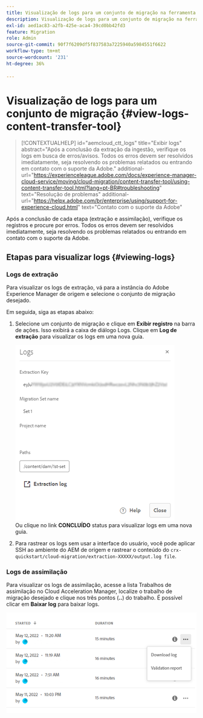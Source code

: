 ```yaml
---
title: Visualização de logs para um conjunto de migração na ferramenta Transferência de conteúdo
description: Visualização de logs para um conjunto de migração na ferramenta Transferência de conteúdo
exl-id: aed1ac83-a2fb-425e-aca4-39cd0bb42fd3
feature: Migration
role: Admin
source-git-commit: 90f7f6209df5f837583a7225940a5984551f6622
workflow-type: tm+mt
source-wordcount: '231'
ht-degree: 36%

---
```


# Visualização de logs para um conjunto de migração {#view-logs-content-transfer-tool}


>[!CONTEXTUALHELP]
>id="aemcloud_ctt_logs"
>title="Exibir logs"
>abstract="Após a conclusão da extração da ingestão, verifique os logs em busca de erros/avisos. Todos os erros devem ser resolvidos imediatamente, seja resolvendo os problemas relatados ou entrando em contato com o suporte da Adobe."
>additional-url="https://experienceleague.adobe.com/docs/experience-manager-cloud-service/moving/cloud-migration/content-transfer-tool/using-content-transfer-tool.html?lang=pt-BR#troubleshooting" text="Resolução de problemas"
>additional-url="https://helpx.adobe.com/br/enterprise/using/support-for-experience-cloud.html" text="Contato com o suporte da Adobe"

Após a conclusão de cada etapa (extração e assimilação), verifique os registros e procure por erros.  Todos os erros devem ser resolvidos imediatamente, seja resolvendo os problemas relatados ou entrando em contato com o suporte da Adobe.

## Etapas para visualizar logs {#viewing-logs}

### Logs de extração

Para visualizar os logs de extração, vá para a instância do Adobe Experience Manager de origem e selecione o conjunto de migração desejado.

Em seguida, siga as etapas abaixo:

1. Selecione um conjunto de migração e clique em **Exibir registro** na barra de ações. Isso exibirá a caixa de diálogo Logs. Clique em **Log de extração** para visualizar os logs em uma nova guia.

   ![imagem](/help/journey-migration/content-transfer-tool/assets-ctt/cttcam25.png) \
   Ou clique no link **CONCLUÍDO** status para visualizar logs em uma nova guia.

1. Para rastrear os logs sem usar a interface do usuário, você pode aplicar SSH ao ambiente do AEM de origem e rastrear o conteúdo do `crx-quickstart/cloud-migration/extraction-XXXXX/output.log file`.

### Logs de assimilação

Para visualizar os logs de assimilação, acesse a lista Trabalhos de assimilação no Cloud Acceleration Manager, localize o trabalho de migração desejado e clique nos três pontos (**..**) do trabalho. É possível clicar em **Baixar log** para baixar logs.

![imagem](/help/journey-migration/content-transfer-tool/assets-ctt/cttcam28.png)
